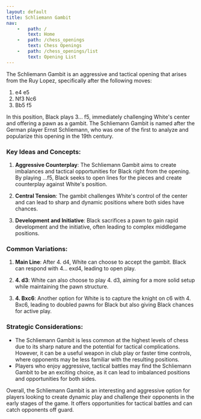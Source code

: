 ```yaml
---
layout: default
title: Schliemann Gambit
nav:
    -   path: /
        text: Home
    -   path: /chess_openings
        text: Chess Openings
    -   path: /chess_openings/list
        text: Opening List
---
```


The Schliemann Gambit is an aggressive and tactical opening that arises from the Ruy Lopez, specifically after the following moves:

1. e4 e5
2. Nf3 Nc6
3. Bb5 f5

In this position, Black plays 3... f5, immediately challenging White's center and offering a pawn as a gambit. The Schliemann Gambit is named after the German player Ernst Schliemann, who was one of the first to analyze and popularize this opening in the 19th century.

### Key Ideas and Concepts:

1. **Aggressive Counterplay**: The Schliemann Gambit aims to create imbalances and tactical opportunities for Black right from the opening. By playing ...f5, Black seeks to open lines for the pieces and create counterplay against White's position.

2. **Central Tension**: The gambit challenges White's control of the center and can lead to sharp and dynamic positions where both sides have chances.

3. **Development and Initiative**: Black sacrifices a pawn to gain rapid development and the initiative, often leading to complex middlegame positions.

### Common Variations:

1. **Main Line**: After 4. d4, White can choose to accept the gambit. Black can respond with 4... exd4, leading to open play.

2. **4. d3**: White can also choose to play 4. d3, aiming for a more solid setup while maintaining the pawn structure.

3. **4. Bxc6**: Another option for White is to capture the knight on c6 with 4. Bxc6, leading to doubled pawns for Black but also giving Black chances for active play.

### Strategic Considerations:

- The Schliemann Gambit is less common at the highest levels of chess due to its sharp nature and the potential for tactical complications. However, it can be a useful weapon in club play or faster time controls, where opponents may be less familiar with the resulting positions.
- Players who enjoy aggressive, tactical battles may find the Schliemann Gambit to be an exciting choice, as it can lead to imbalanced positions and opportunities for both sides.

Overall, the Schliemann Gambit is an interesting and aggressive option for players looking to create dynamic play and challenge their opponents in the early stages of the game. It offers opportunities for tactical battles and can catch opponents off guard.